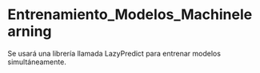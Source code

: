 # Entrenamiento_Modelos_Machinelearning
Se usará una librería llamada LazyPredict para entrenar modelos simultáneamente.

